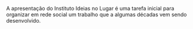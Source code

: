 A apresentação do Instituto Ideias no Lugar é uma tarefa inicial para organizar em rede social um trabalho que a algumas décadas vem sendo desenvolvido.
